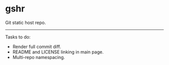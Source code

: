 # gshr

Git static host repo.

---

Tasks to do:

* Render full commit diff.
* README and LICENSE linking in main page.
* Multi-repo namespacing.